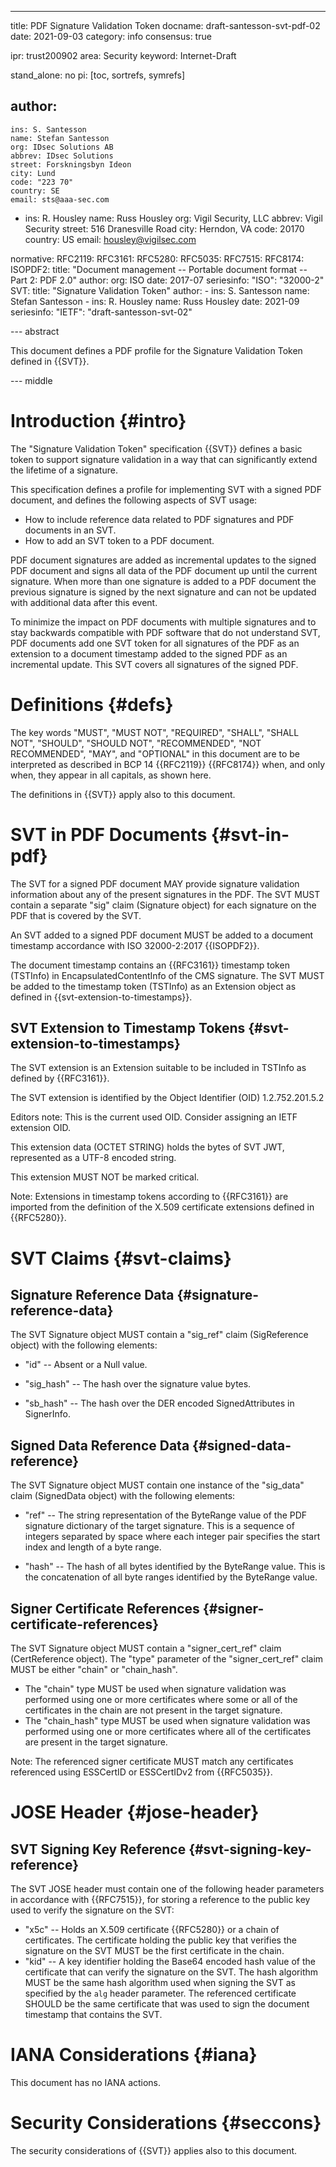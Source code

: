 ---
title: PDF Signature Validation Token
docname: draft-santesson-svt-pdf-02
date: 2021-09-03
category: info
consensus: true

ipr: trust200902
area: Security
keyword: Internet-Draft

stand_alone: no
pi: [toc, sortrefs, symrefs]

author:
 -
    ins: S. Santesson
    name: Stefan Santesson
    org: IDsec Solutions AB
    abbrev: IDsec Solutions
    street: Forskningsbyn Ideon
    city: Lund
    code: "223 70"
    country: SE
    email: sts@aaa-sec.com

 -
    ins: R. Housley
    name: Russ Housley
    org: Vigil Security, LLC
    abbrev: Vigil Security
    street: 516 Dranesville Road
    city: Herndon, VA
    code: 20170
    country: US
    email: housley@vigilsec.com

normative:
  RFC2119:
  RFC3161:
  RFC5280:
  RFC5035:
  RFC7515:
  RFC8174:
  ISOPDF2:
    title: "Document management -- Portable document format -- Part 2: PDF 2.0"
    author:
      org: ISO
    date: 2017-07
    seriesinfo:
      "ISO": "32000-2"
  SVT:
    title: "Signature Validation Token"
    author:
    -
      ins: S. Santesson
      name: Stefan Santesson
    -
      ins: R. Housley
      name: Russ Housley
    date: 2021-09
    seriesinfo:
      "IETF": "draft-santesson-svt-02"

--- abstract

This document defines a PDF profile for the Signature Validation Token defined in {{SVT}}.

--- middle

# Introduction {#intro}

The "Signature Validation Token" specification {{SVT}} defines a basic token to support signature validation in a way that can significantly extend the lifetime of a signature.

This specification defines a profile for implementing SVT with a signed PDF document, and defines the following aspects of SVT usage:

- How to include reference data related to PDF signatures and PDF documents in an SVT.
- How to add an SVT token to a PDF document.

PDF document signatures are added as incremental updates to the signed PDF document and signs all data of the PDF document up until the current signature. When more than one signature is added to a PDF document the previous signature is signed by the next signature and can not be updated with additional data after this event.

To minimize the impact on PDF documents with multiple signatures and to stay backwards compatible with PDF software that do not understand SVT, PDF documents add one SVT token for all signatures of the PDF as an extension to a document timestamp added to the signed PDF as an incremental update. This SVT covers all signatures of the signed PDF.


# Definitions {#defs}

The key words "MUST", "MUST NOT", "REQUIRED", "SHALL", "SHALL NOT", "SHOULD",
"SHOULD NOT", "RECOMMENDED", "NOT RECOMMENDED", "MAY", and "OPTIONAL" in this
document are to be interpreted as described in BCP&nbsp;14 {{RFC2119}} {{RFC8174}}
when, and only when, they appear in all capitals, as shown here.

The definitions in {{SVT}} apply also to this document.

# SVT in PDF Documents {#svt-in-pdf}

The SVT for a signed PDF document MAY provide signature validation information about any of the present signatures in the PDF. The SVT MUST contain a separate "sig" claim (Signature object) for each signature on the PDF that is covered by the SVT.

An SVT added to a signed PDF document MUST be added to a document timestamp accordance with ISO 32000-2:2017 {{ISOPDF2}}.

The document timestamp contains an {{RFC3161}} timestamp token (TSTInfo) in EncapsulatedContentInfo of the CMS signature. The SVT MUST be added to the timestamp token (TSTInfo) as an Extension object as defined in  {{svt-extension-to-timestamps}}.

## SVT Extension to Timestamp Tokens {#svt-extension-to-timestamps}

The SVT extension is an Extension suitable to be included in TSTInfo as defined by {{RFC3161}}.

The SVT extension is identified by the Object Identifier (OID) 1.2.752.201.5.2

Editors note: This is the current used OID. Consider assigning an IETF extension OID.

This extension data (OCTET STRING) holds the bytes of SVT JWT, represented as a UTF-8 encoded string.

This extension MUST NOT be marked critical.

Note: Extensions in timestamp tokens according to {{RFC3161}} are imported from the definition of the X.509 certificate extensions defined in {{RFC5280}}.

# SVT Claims {#svt-claims}

## Signature Reference Data {#signature-reference-data}

The SVT Signature object MUST contain a "sig_ref" claim (SigReference object) with the following elements:

- "id" -- Absent or a Null value.

- "sig_hash" -- The hash over the signature value bytes.

- "sb_hash" -- The hash over the DER encoded SignedAttributes in SignerInfo.


## Signed Data Reference Data {#signed-data-reference}

The SVT Signature object MUST contain one instance of the "sig_data" claim (SignedData object) with the following elements:

- "ref" -- The string representation of the ByteRange value of the PDF signature dictionary of the target signature. This is a sequence of integers separated by space where each integer pair specifies the start index and length of a byte range.

- "hash" -- The hash of all bytes identified by the ByteRange value. This is the concatenation of all byte ranges identified by the ByteRange value.

## Signer Certificate References {#signer-certificate-references}

The SVT Signature object MUST contain a "signer_cert_ref" claim (CertReference object). The "type" parameter of the "signer_cert_ref" claim MUST be either "chain" or "chain_hash".

- The "chain" type MUST be used when signature validation was performed using one or more certificates where some or all of the certificates in the chain are not present in the target signature.
- The "chain_hash" type MUST be used when signature validation was performed using one or more certificates where all of the certificates are present in the target signature.

Note: The referenced signer certificate MUST match any certificates referenced using ESSCertID or ESSCertIDv2 from {{RFC5035}}.

# JOSE Header {#jose-header}

## SVT Signing Key Reference {#svt-signing-key-reference}

The SVT JOSE header must contain one of the following header parameters in accordance with {{RFC7515}}, for storing a reference to the public key used to verify the signature on the SVT:

- "x5c" -- Holds an X.509 certificate {{RFC5280}} or a chain of certificates. The certificate holding the public key that verifies the signature on the SVT MUST be the first certificate in the chain.
- "kid" -- A key identifier holding the Base64 encoded hash value of the certificate that can verify the signature on the SVT. The hash algorithm MUST be the same hash algorithm used when signing the SVT as specified by the `alg` header parameter. The referenced certificate SHOULD be the same certificate that was used to sign the document timestamp that contains the SVT.

# IANA Considerations {#iana}

This document has no IANA actions.

# Security Considerations {#seccons}

The security considerations of {{SVT}} applies also to this document.
